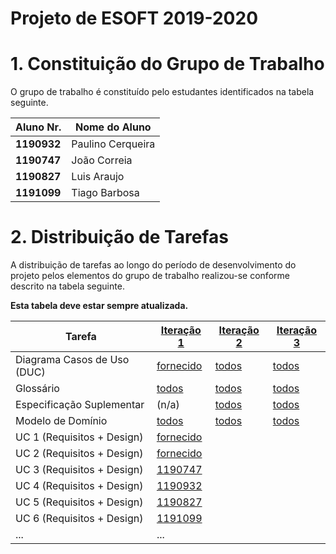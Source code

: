 # Projeto de ESOFT 2019-2020


# 1. Constituição do Grupo de Trabalho ###

O grupo de trabalho é constituído pelo estudantes identificados na tabela seguinte.

| Aluno Nr.	   | Nome do Aluno			    |
|--------------|------------------------------|
| **1190932**  | Paulino Cerqueira            |
| **1190747**  | João Correia                 |
| **1190827**  | Luis Araujo                  |
| **1191099**  | Tiago Barbosa                |



# 2. Distribuição de Tarefas ###

A distribuição de tarefas ao longo do período de desenvolvimento do projeto pelos elementos do grupo de trabalho realizou-se conforme descrito na tabela seguinte.

**Esta tabela deve estar sempre atualizada.**

| Tarefa                      | [Iteração 1](Iteracao1/README.md) | [Iteração 2](Iteracao2/README.md) | [Iteração 3](Iteracao1/README.md) |
|-----------------------------|------------|------------|------------|
| Diagrama Casos de Uso (DUC) |  [fornecido](Iteracao1/DUC.md)   |   [todos](Iteracao2/DUC.md)  |   [todos](Iteracao3/DUC.md)  |
| Glossário  |  [todos](Iteracao1/Glossario.md)   |   [todos](Iteracao2/Glossario.md)  |   [todos](Iteracao3/Glossario.md)  |
| Especificação Suplementar   |   (n/a)    |   [todos](Iteracao2/FURPS.md)  |   [todos](Iteracao3/FURPS.md)  |
| Modelo de Domínio           |  [todos](Iteracao1/MD.md)   |   [todos](Iteracao2/MD.md)  |   [todos](Iteracao3/MD.md)  |
| UC 1 (Requisitos + Design)  |  [fornecido](Iteracao1/UC1_RegistarOrganizacao.md)   |            |            |
| UC 2 (Requisitos + Design)  |  [fornecido](Iteracao1/UC2_DefinirArea.md)   |            |            |
| UC 3 (Requisitos + Design)  |  [1190747](Iteracao1/UC3_DefinirCategoria.md)   |            |            |
| UC 4 (Requisitos + Design)  |  [1190932](Iteracao1/UC4_EspecificarCT.md)   |            |            |
| UC 5 (Requisitos + Design)  |  [1190827](Iteracao1/UC5_EspecificarColaborador.md)   |            |            |
| UC 6 (Requisitos + Design)  |  [1191099](Iteracao1/UC6_EspecificarTarefa.md)   |            |            |
| ...                         |    ...     |            |            |


